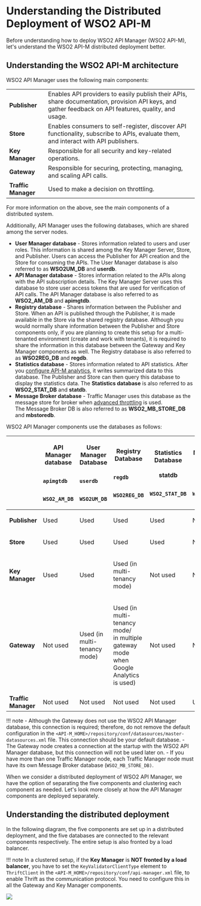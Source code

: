 # Understanding the Distributed Deployment of WSO2 API-M

Before understanding how to deploy WSO2 API Manager (WSO2 API-M), let's understand the WSO2 API-M distributed deployment better.

## Understanding the WSO2 API-M architecture

WSO2 API Manager uses the following main components:

|                     |                                                                                                                                                       |
|---------------------|-------------------------------------------------------------------------------------------------------------------------------------------------------|
| **Publisher**       | Enables API providers to easily publish their APIs, share documentation, provision API keys, and gather feedback on API features, quality, and usage. |
| **Store**           | Enables consumers to self-register, discover API functionality, subscribe to APIs, evaluate them, and interact with API publishers.                   |
| **Key Manager**     | Responsible for all security and key-related operations.                                                                                              |
| **Gateway**         | Responsible for securing, protecting, managing, and scaling API calls.                                                                                |
| **Traffic Manager** | Used to make a decision on throttling.                                                                                                                |

For more information on the above, see the main components of a distributed system.

Additionally, API Manager uses the following databases, which are shared among the server nodes.

-   **User Manager database** - Stores information related to users and user roles. This information is shared among the Key Manager Server, Store, and Publisher. Users can access the Publisher for API creation and the Store for consuming the APIs. The User Manager database is also referred to as **WSO2UM\_DB** and **userdb**.
-   **API Manager database** - Stores information related to the APIs along with the API subscription details. The Key Manager Server uses this database to store user access tokens that are used for verification of API calls. The API Manager database is also referred to as **WSO2\_AM\_DB** and **apimgtdb**.
-   **Registry database** - Shares information between the Publisher and Store. When an API is published through the Publisher, it is made available in the Store via the shared registry database. Although you would normally share information between the Publisher and Store components only, if you are planning to create this setup for a multi-tenanted environment (create and work with tenants), it is required to share the information in this database between the Gateway and Key Manager components as well. The Registry database is also referred to as **WSO2REG\_DB** and **regdb**.
-   **Statistics database** - Stores information related to API statistics. After you [configure API-M analytics]({{base_path}}/Learn/Analytics/configuring-apim-analytics/), it writes summarized data to this database. The Publisher and Store can then query this database to display the statistics data. The **Statistics database** is also referred to as **WSO2\_STAT\_DB** and **statdb**.
-   **Message Broker database** - Traffic Manager uses this database as the message store for broker when [advanced throttling]({{base_path}}/Learn/RateLimiting/introducing-throttling-use-cases/) is used. The Message Broker DB is also referred to as **WSO2\_MB\_STORE\_DB** and **mbstoredb**.

WSO2 API Manager components use the databases as follows:

<table>
<thead>
<tr class="header">
<th><br />
</th>
<th><p><strong>API Manager<br />
database</strong></p>
<p><code>              apimgtdb             </code></p>
<p><code>              WSO2_AM_DB             </code></p></th>
<th><p><strong>User Manager<br />
</strong> <strong>Database<br />
</strong></p>
<p><strong><code>               userdb              </code></strong></p>
<p><code>                             WSO2UM_DB                           </code></p></th>
<th><p><strong>Registry Database</strong></p>
<p><code>                                            regdb                           </code></p>
<p><code>              WSO2REG_DB             </code></p></th>
<th><p><strong>Statistics<br />
Database</strong><br />
<br />
<strong>statdb</strong></p>
<p><code>              WSO2_STAT_DB             </code></p></th>
<th><p><strong>Message Broker<br />
Database<br />
</strong><br />
<strong>mbstoredb</strong></p>
<p><code>              WSO2_MB_STORE_DB             </code></p></th>
</tr>
</thead>
<tbody>
<tr class="odd">
<td><p><strong>Publisher</strong></p></td>
<td><p>Used</p></td>
<td><p>Used</p></td>
<td><p>Used</p></td>
<td>Used</td>
<td>Not used</td>
</tr>
<tr class="even">
<td><p><strong>Store</strong></p></td>
<td><p>Used</p></td>
<td><p>Used</p></td>
<td><p>Used</p></td>
<td>Used</td>
<td>Not used</td>
</tr>
<tr class="odd">
<td><p><strong>Key Manager</strong></p></td>
<td><p>Used</p></td>
<td><p>Used</p></td>
<td><p>Used (in multi-tenancy mode)</p></td>
<td>Not used</td>
<td>Not used</td>
</tr>
<tr class="even">
<td><p><strong>Gateway</strong></p></td>
<td><p>Not used</p></td>
<td><p>Used (in multi-tenancy mode)</p></td>
<td><p>Used (in multi-tenancy mode/ in multiple gateway mode when Google Analytics is used)</p></td>
<td>Not used</td>
<td>Not used</td>
</tr>
<tr class="odd">
<td><strong>Traffic Manager</strong></td>
<td>Not used</td>
<td>Not used</td>
<td>Not used</td>
<td>Not used</td>
<td>Used</td>
</tr>
</tbody>
</table>

!!! note
    -   Although the Gateway does not use the WSO2 API Manager database, this connection is required; therefore, do not remove the default configuration in the `<API-M_HOME>/repository/conf/datasources/master-datasources.xml` file. This connection should be your default database.
    -   The Gateway node creates a connection at the startup with the WSO2 API Manager database, but this connection will not be used later on.
    -   If you have more than one Traffic Manager node, each Traffic Manager node must have its own Message Broker database (`WSO2_MB_STORE_DB)`.

When we consider a distributed deployment of WSO2 API Manager, we have the option of separating the five components and clustering each component as needed. Let's look more closely at how the API Manager components are deployed separately.

## Understanding the distributed deployment

In the following diagram, the five components are set up in a distributed deployment, and the five databases are connected to the relevant components respectively. The entire setup is also fronted by a load balancer.

!!! note
    In a clustered setup, if the **Key Manager** is **NOT fronted by a load balancer**, you have to set the `KeyValidatorClientType` element to `ThriftClient` in the `<API-M_HOME>/repository/conf/api-manager.xml` file, to enable Thrift as the communication protocol. You need to configure this in all the Gateway and Key Manager components.


![]({{base_path}}/assets/attachments/103334484/103334485.png)


